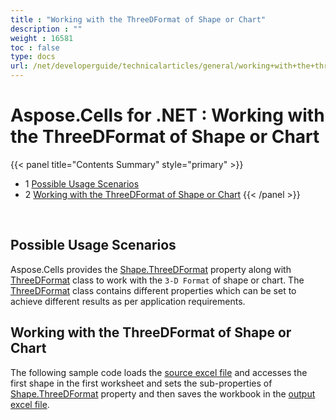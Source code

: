 ```yaml
---
title : "Working with the ThreeDFormat of Shape or Chart" 
description : "" 
weight : 16581 
toc : false
type: docs
url: /net/developerguide/technicalarticles/general/working+with+the+threedformat+of+shape+or+chart/
---
```


# Aspose.Cells for .NET : Working with the ThreeDFormat of Shape or Chart


{{< panel title="Contents Summary" style="primary" >}}
*   1 [Possible Usage Scenarios](#possible-usage-scenarios)
*   2 [Working with the ThreeDFormat of Shape or Chart](#working-with-the-threedformat-of-shape-or-chart)
{{< /panel >}}
 

 

## Possible Usage Scenarios

Aspose.Cells provides the [Shape.ThreeDFormat](https://apireference.aspose.com/net/cells/aspose.cells.drawing/shape/properties/threedformat) property along with [ThreeDFormat](https://apireference.aspose.com/net/cells/aspose.cells.drawing/threedformat) class to work with the `3-D Format` of shape or chart. The [ThreeDFormat](https://apireference.aspose.com/net/cells/aspose.cells.drawing/threedformat) class contains different properties which can be set to achieve different results as per application requirements.

## Working with the ThreeDFormat of Shape or Chart

The following sample code loads the [source excel file](https://docs2.aspose.com/cells/net/attachments/5013731/5115419.xlsx) and accesses the first shape in the first worksheet and sets the sub-properties of [Shape.ThreeDFormat](https://apireference.aspose.com/net/cells/aspose.cells.drawing/shape/properties/threedformat) property and then saves the workbook in the [output excel file](https://docs2.aspose.com/cells/net/attachments/5013731/5115410.xlsx).

